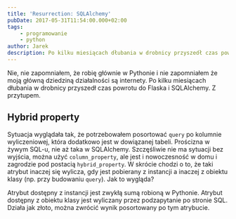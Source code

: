 ```yaml
---
title: 'Resurrection: SQLAlchemy'
pubDate: 2017-05-31T11:54:00.000+02:00
tags:
    - programowanie
    - python
author: Jarek
description: Po kilku miesiącach dłubania w drobnicy przyszedł czas powrotu do Flaska i SQLAlchemy.
---
```


Nie, nie zapomniałem, że robię głównie w Pythonie i nie zapomniałem że moją główną dziedziną działalności są internety. Po kilku miesiącach dłubania w drobnicy przyszedł czas powrotu do Flaska i SQLAlchemy. Z przytupem.

## Hybrid property

Sytuacja wyglądała tak, że potrzebowałem posortować `query` po kolumnie wyliczeniowej, która dodatkowo jest w dowiązanej tabeli. Prościzna w żywym SQL-u, nie aż taka w SQLAlchemy. Szczęśliwie nie ma sytuacji bez wyjścia, można użyć `column_property`, ale jest i nowoczesność w domu i zagrodzie pod postacią `hybrid_property`. W skrócie chodzi o to, że taki atrybut inaczej się wylicza, gdy jest pobierany z instancji a inaczej z obiektu klasy (np. przy budowaniu `query`). Jak to wygląda?

Atrybut dostępny z instancji jest zwykłą sumą robioną w Pythonie. Atrybut dostępny z obiektu klasy jest wyliczany przez podzapytanie po stronie SQL. Działa jak złoto, można zwrócić wynik posortowany po tym atrybucie.
